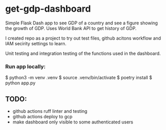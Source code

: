 # get-gdp-dashboard 

Simple Flask Dash app to see GDP of a country and see a figure showing the growth of GDP. Uses World Bank API to get history of GDP. 

I created repo as a project to try out test files, github acitons workflow and IAM secirity settings to learn. 

Unit testing and integration testing of the functions used in the dashboard. 



### Run app locally: 
$ python3 -m venv .venv
$ source .venv/bin/activate 
$ poetry install 
$ python app.py

## TODO: 

- github actions ruff linter and testing
- github actions deploy to gcp 
- make dashboard only visible to some authenticated users 






